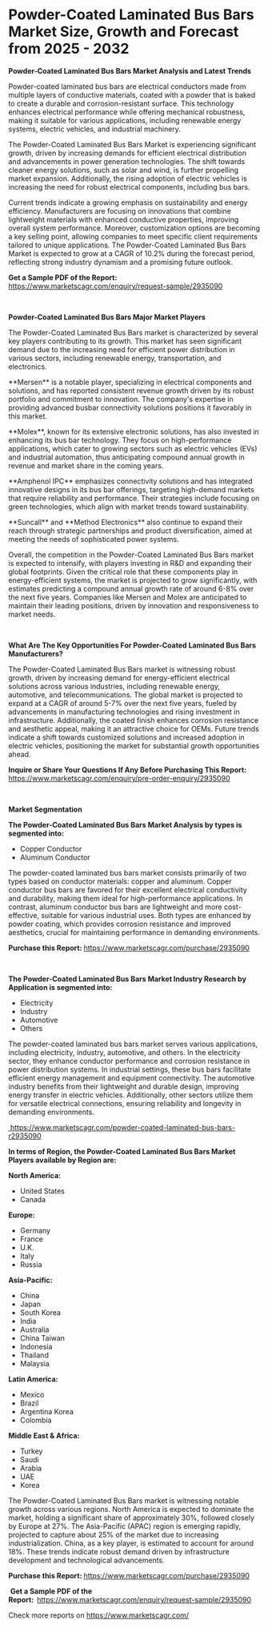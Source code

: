 <p><h1>Powder-Coated Laminated Bus Bars Market Size, Growth and Forecast from 2025 - 2032</h1></p><p><strong>Powder-Coated Laminated Bus Bars Market Analysis and Latest Trends</strong></p>
<p><p>Powder-coated laminated bus bars are electrical conductors made from multiple layers of conductive materials, coated with a powder that is baked to create a durable and corrosion-resistant surface. This technology enhances electrical performance while offering mechanical robustness, making it suitable for various applications, including renewable energy systems, electric vehicles, and industrial machinery.</p><p>The Powder-Coated Laminated Bus Bars Market is experiencing significant growth, driven by increasing demands for efficient electrical distribution and advancements in power generation technologies. The shift towards cleaner energy solutions, such as solar and wind, is further propelling market expansion. Additionally, the rising adoption of electric vehicles is increasing the need for robust electrical components, including bus bars.</p><p>Current trends indicate a growing emphasis on sustainability and energy efficiency. Manufacturers are focusing on innovations that combine lightweight materials with enhanced conductive properties, improving overall system performance. Moreover, customization options are becoming a key selling point, allowing companies to meet specific client requirements tailored to unique applications. The Powder-Coated Laminated Bus Bars Market is expected to grow at a CAGR of 10.2% during the forecast period, reflecting strong industry dynamism and a promising future outlook.</p></p>
<p><strong>Get a Sample PDF of the Report:&nbsp;</strong> <a href="https://www.marketscagr.com/enquiry/request-sample/2935090?utm_campaign=2095&utm_medium=2&utm_source=Github&utm_content=ia&utm_term=14032025&utm_id=powder-coated-laminated-bus-bars">https://www.marketscagr.com/enquiry/request-sample/2935090</a></p>
<p>&nbsp;</p>
<p><strong>Powder-Coated Laminated Bus Bars Major Market Players</strong></p>
<p><p>The Powder-Coated Laminated Bus Bars market is characterized by several key players contributing to its growth. This market has seen significant demand due to the increasing need for efficient power distribution in various sectors, including renewable energy, transportation, and electronics.</p><p>**Mersen** is a notable player, specializing in electrical components and solutions, and has reported consistent revenue growth driven by its robust portfolio and commitment to innovation. The company's expertise in providing advanced busbar connectivity solutions positions it favorably in this market.</p><p>**Molex**, known for its extensive electronic solutions, has also invested in enhancing its bus bar technology. They focus on high-performance applications, which cater to growing sectors such as electric vehicles (EVs) and industrial automation, thus anticipating compound annual growth in revenue and market share in the coming years.</p><p>**Amphenol IPC** emphasizes connectivity solutions and has integrated innovative designs in its bus bar offerings, targeting high-demand markets that require reliability and performance. Their strategies include focusing on green technologies, which align with market trends toward sustainability.</p><p>**Suncall** and **Method Electronics** also continue to expand their reach through strategic partnerships and product diversification, aimed at meeting the needs of sophisticated power systems.</p><p>Overall, the competition in the Powder-Coated Laminated Bus Bars market is expected to intensify, with players investing in R&D and expanding their global footprints. Given the critical role that these components play in energy-efficient systems, the market is projected to grow significantly, with estimates predicting a compound annual growth rate of around 6-8% over the next five years. Companies like Mersen and Molex are anticipated to maintain their leading positions, driven by innovation and responsiveness to market needs.</p></p>
<p>&nbsp;</p>
<p><strong>What Are The Key Opportunities For Powder-Coated Laminated Bus Bars Manufacturers?</strong></p>
<p><p>The Powder-Coated Laminated Bus Bars market is witnessing robust growth, driven by increasing demand for energy-efficient electrical solutions across various industries, including renewable energy, automotive, and telecommunications. The global market is projected to expand at a CAGR of around 5-7% over the next five years, fueled by advancements in manufacturing technologies and rising investment in infrastructure. Additionally, the coated finish enhances corrosion resistance and aesthetic appeal, making it an attractive choice for OEMs. Future trends indicate a shift towards customized solutions and increased adoption in electric vehicles, positioning the market for substantial growth opportunities ahead.</p></p>
<p><strong>Inquire or Share Your Questions If Any Before Purchasing This Report:</strong> <a href="https://www.marketscagr.com/enquiry/pre-order-enquiry/2935090?utm_campaign=2095&utm_medium=2&utm_source=Github&utm_content=ia&utm_term=14032025&utm_id=powder-coated-laminated-bus-bars">https://www.marketscagr.com/enquiry/pre-order-enquiry/2935090</a></p>
<p>&nbsp;</p>
<p><strong>Market Segmentation</strong></p>
<p><strong>The Powder-Coated Laminated Bus Bars Market Analysis by types is segmented into:</strong></p>
<p><ul><li>Copper Conductor</li><li>Aluminum Conductor</li></ul></p>
<p><p>The powder-coated laminated bus bars market consists primarily of two types based on conductor materials: copper and aluminum. Copper conductor bus bars are favored for their excellent electrical conductivity and durability, making them ideal for high-performance applications. In contrast, aluminum conductor bus bars are lightweight and more cost-effective, suitable for various industrial uses. Both types are enhanced by powder coating, which provides corrosion resistance and improved aesthetics, crucial for maintaining performance in demanding environments.</p></p>
<p><strong>Purchase this Report:&nbsp;</strong><a href="https://www.marketscagr.com/purchase/2935090?utm_campaign=2095&utm_medium=2&utm_source=Github&utm_content=ia&utm_term=14032025&utm_id=powder-coated-laminated-bus-bars">https://www.marketscagr.com/purchase/2935090</a></p>
<p>&nbsp;</p>
<p><strong>The Powder-Coated Laminated Bus Bars Market Industry Research by Application is segmented into:</strong></p>
<p><ul><li>Electricity</li><li>Industry</li><li>Automotive</li><li>Others</li></ul></p>
<p><p>The powder-coated laminated bus bars market serves various applications, including electricity, industry, automotive, and others. In the electricity sector, they enhance conductor performance and corrosion resistance in power distribution systems. In industrial settings, these bus bars facilitate efficient energy management and equipment connectivity. The automotive industry benefits from their lightweight and durable design, improving energy transfer in electric vehicles. Additionally, other sectors utilize them for versatile electrical connections, ensuring reliability and longevity in demanding environments.</p></p>
<p><a href="https://www.marketscagr.com/powder-coated-laminated-bus-bars-r2935090?utm_campaign=2095&utm_medium=2&utm_source=Github&utm_content=ia&utm_term=14032025&utm_id=powder-coated-laminated-bus-bars">&nbsp;https://www.marketscagr.com/powder-coated-laminated-bus-bars-r2935090</a></p>
<p><strong>In terms of Region, the Powder-Coated Laminated Bus Bars Market Players available by Region are:</strong></p>
<p>
    <p> <strong> North America: </strong>
        <ul>
            <li>United States</li>
            <li>Canada</li>
        </ul>
        </p> 
    <p> <strong> Europe: </strong>
        <ul>
            <li>Germany</li>
            <li>France</li>
            <li>U.K.</li>
            <li>Italy</li>
            <li>Russia</li>
        </ul>
        </p> 
    <p> <strong> Asia-Pacific: </strong>
        <ul>
            <li>China</li>
            <li>Japan</li>
            <li>South Korea</li>
            <li>India</li>
            <li>Australia</li>
            <li>China Taiwan</li>
            <li>Indonesia</li>
            <li>Thailand</li>
            <li>Malaysia</li>
        </ul>
        </p> 
    <p> <strong> Latin America: </strong>
        <ul>
            <li>Mexico</li>
            <li>Brazil</li>
            <li>Argentina Korea</li>
            <li>Colombia</li>
        </ul>
        </p> 
    <p> <strong> Middle East & Africa: </strong>
        <ul>
            <li>Turkey</li>
            <li>Saudi</li>
            <li>Arabia</li>
            <li>UAE</li>
            <li>Korea</li>
        </ul>
    </p>
    </p>
<p><p>The Powder-Coated Laminated Bus Bars market is witnessing notable growth across various regions. North America is expected to dominate the market, holding a significant share of approximately 30%, followed closely by Europe at 27%. The Asia-Pacific (APAC) region is emerging rapidly, projected to capture about 25% of the market due to increasing industrialization. China, as a key player, is estimated to account for around 18%. These trends indicate robust demand driven by infrastructure development and technological advancements.</p></p>
<p><strong>Purchase this Report: </strong><a href="https://www.marketscagr.com/purchase/2935090?utm_campaign=2095&utm_medium=2&utm_source=Github&utm_content=ia&utm_term=14032025&utm_id=powder-coated-laminated-bus-bars">https://www.marketscagr.com/purchase/2935090</a></p>
<p>&nbsp;<strong>Get a Sample PDF of the Report:&nbsp;&nbsp;</strong><a href="https://www.marketscagr.com/enquiry/request-sample/2935090?utm_campaign=2095&utm_medium=2&utm_source=Github&utm_content=ia&utm_term=14032025&utm_id=powder-coated-laminated-bus-bars">https://www.marketscagr.com/enquiry/request-sample/2935090</a></p>
<p><strong></strong></p>
<p>Check more reports on <a href="https://www.marketscagr.com/?utm_campaign=2095&utm_medium=2&utm_source=Github&utm_content=ia&utm_term=14032025&utm_id=powder-coated-laminated-bus-bars">https://www.marketscagr.com/</a></p>